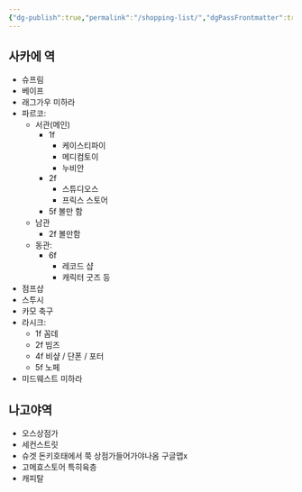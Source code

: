 ```yaml
---
{"dg-publish":true,"permalink":"/shopping-list/","dgPassFrontmatter":true,"created":"2024-05-12T14:46:37.356+09:00","updated":"2024-05-12T14:49:01.026+09:00"}
---
```


## 사카에 역
- 슈프림
- 베이프
- 래그가우 미하라
- 파르코:
  - 서관(메인)
    - 1f 
      - 케이스티파이
      - 메디컴토이
      - 누비안
    - 2f
      - 스튜디오스
      - 프릭스 스토어
    - 5f 볼만 함
  - 남관
    - 2f 볼만함
  - 동관:
    - 6f
      - 레코드 샵
      - 캐릭터 굿즈 등 
- 점프샵
- 스투시
- 카모 축구
- 라시크:
  - 1f 꼼데
  - 2f 빔즈
  - 4f 비샾 / 단폰 / 포터
  - 5f 노페
- 미드웨스트 미하라
## 나고야역
- 오스상점가
- 세컨스트릿
- 슈겟 돈키호태에서 쭉 상점가들어가야나옴 구글맵x
- 고메효스토어 특히육층
- 캐피탈